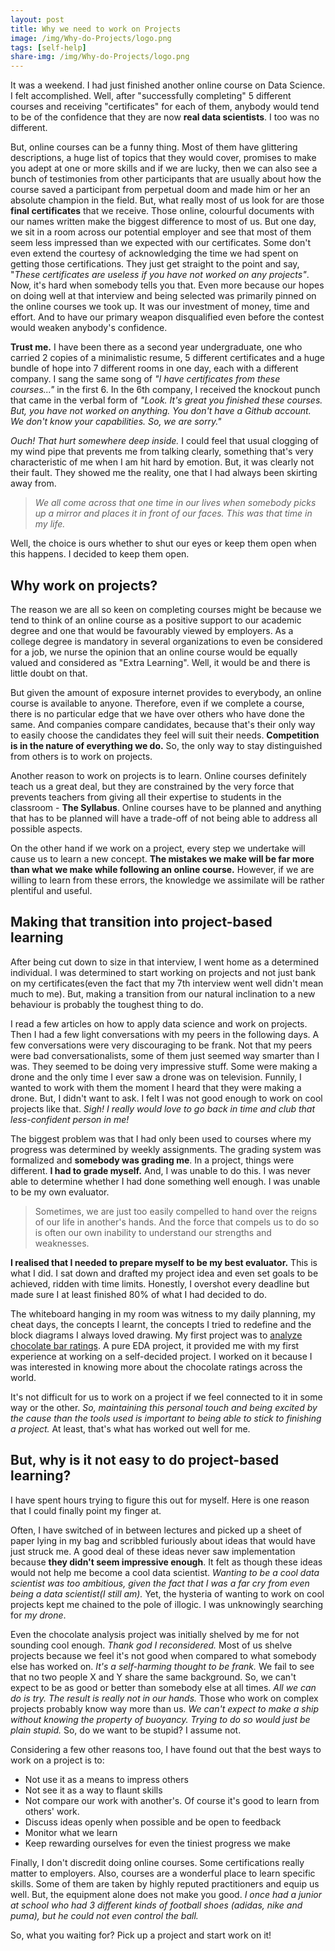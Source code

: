 ```yaml
---
layout: post
title: Why we need to work on Projects
image: /img/Why-do-Projects/logo.png
tags: [self-help]
share-img: /img/Why-do-Projects/logo.png
---
```


It was a weekend. I had just finished another online course on Data Science. I felt accomplished. Well, after "successfully completing" 5 different courses and receiving "certificates" for each of them, anybody would tend to be of the confidence that they are now **real data scientists**. I too was no different.

But, online courses can be a funny thing. Most of them have glittering descriptions, a huge list of topics that they would cover, promises to make you adept at one or more skills and if we are lucky, then we can also see a bunch of testimonies from other participants that are usually about how the course saved a participant from perpetual doom and made him or her an absolute champion in the field. But, what really most of us look for are those **final certificates** that we receive. Those online, colourful documents with our names written make the biggest difference to most of us. But one day, we sit in a room across our potential employer and see that most of them seem less impressed than we expected with our certificates. Some don't even extend the courtesy of acknowledging the time we had spent on getting those certifications. They just get straight to the point and say, "*These certificates are useless if you have not worked on any projects"*. Now, it's hard when somebody tells you that. Even more because our hopes on doing well at that interview and being selected was primarily pinned on the online courses we took up. It was our investment of money, time and effort. And to have our primary weapon disqualified even before the contest would weaken anybody's confidence. 

**Trust me.** I have been there as a second year undergraduate, one who carried 2 copies of a minimalistic resume, 5 different certificates and a huge bundle of hope into 7 different rooms in one day, each with a different company. I sang the same song of *"I have certificates from these courses..."* in the first 6. In the 6th company, I received the knockout punch that came in the verbal form of *"Look. It's great you finished these courses. But, you have not worked on anything. You don't have a Github account. We don't know your capabilities. So, we are sorry."*

*Ouch! That hurt somewhere deep inside.* I could feel that usual clogging of my wind pipe that prevents me from talking clearly, something that's very characteristic of me when I am hit hard by emotion. But, it was clearly not their fault. They showed me the reality, one that I had always been skirting away from. 

>  *We all come across that one time in our lives when somebody picks up a mirror and places it in front of our faces.* *This was that time in my life.*

Well, the choice is ours whether to shut our eyes or keep them open when this happens. I decided to keep them open.

## Why work on projects?

The reason we are all so keen on completing courses might be because we tend to think of an online course as a positive support to our academic degree and one that would be favourably viewed by employers. As a college degree is mandatory in several organizations to even be considered for a job, we nurse the opinion that an online course would be equally valued and considered as "Extra Learning". Well, it would be and there is little doubt on that. 

But given the amount of exposure internet provides to everybody, an online course is available to anyone. Therefore, even if we complete a course, there is no particular edge that we have over others who have done the same. And companies compare candidates, because that's their only way to easily choose the candidates they feel will suit their needs. **Competition is in the nature of everything we do.** So, the only way to stay distinguished from others is to work on projects. 

Another reason to work on projects is to learn. Online courses definitely teach us a great deal, but they are constrained by the very force that prevents teachers from giving all their expertise to students in the classroom - **The Syllabus**. Online courses have to be planned and anything that has to be planned will have a trade-off of not being able to address all possible aspects. 

On the other hand if we work on a project, every step we undertake will cause us to learn a new concept. **The mistakes we make will be far more than what we make while following an online course.** However, if we are willing to learn from these errors, the knowledge we assimilate will be rather plentiful and useful.

## Making that transition into project-based learning

After being cut down to size in that interview, I went home as a determined individual. I was determined to start working on projects and not just bank on my certificates(even the fact that my 7th interview went well didn't mean much to me). But, making a transition from our natural inclination to a new behaviour is probably the toughest thing to do. 

I read a few articles on how to apply data science and work on projects. Then I had a few light conversations with my peers in the following days. A few conversations were very discouraging to be frank. Not that my peers were bad conversationalists, some of them just seemed way smarter than I was. They seemed to be doing very impressive stuff. Some were making a drone and the only time I ever saw a drone was on television. Funnily, I wanted to work with them the moment I heard that they were making a drone. But, I didn't want to ask. I felt I was not good enough to work on cool projects like that. *Sigh! I really would love to go back in time and club that less-confident person in me!* 

The biggest problem was that I had only been used to courses where my progress was determined by weekly assignments. The grading system was formalized and **somebody was grading me**. In a project, things were different. **I had to grade myself.** And, I was unable to do this. I was never able to determine whether I had done something well enough. I was unable to be my own evaluator. 

> Sometimes, we are just too easily compelled to hand over the reigns of our life in another's hands. And the force that compels us to do so is often our own inability to understand our strengths and weaknesses.

**I realised that I needed to prepare myself to be my best evaluator.** This is what I did. I sat down and drafted my project idea and even set goals to be achieved, ridden with time limits. Honestly, I overshot every deadline but made sure I at least finished 80% of what I had decided to do. 

The whiteboard hanging in my room was witness to my daily planning, my cheat days, the concepts I learnt, the concepts I tried to redefine and the block diagrams I always loved drawing. My first project was to [analyze chocolate bar ratings](https://github.com/ry05/Chocolate-Bar-Analysis). A pure EDA project, it provided me with my first experience at working on a self-decided project. I worked on it because I was interested in knowing more about the chocolate ratings across the world. 

It's not difficult for us to work on a project if we feel connected to it in some way or the other. *So, maintaining this personal touch and being excited by the cause than the tools used is important to being able to stick to finishing a project.* At least, that's what has worked out well for me.

## But, why is it not easy to do project-based learning?

I have spent hours trying to figure this out for myself. Here is one reason that I could finally point my finger at.

Often, I have switched of in between lectures and picked up a sheet of paper lying in my bag and scribbled furiously about ideas that would have just struck me. A good deal of these ideas never saw implementation because **they didn't seem impressive enough**. It felt as though these ideas would not help me become a cool data scientist. *Wanting to be a cool data scientist was too ambitious, given the fact that I was a far cry from even being a data scientist(I still am).* Yet, the hysteria of wanting to work on cool projects kept me chained to the pole of illogic. I was unknowingly searching for *my drone*. 

Even the chocolate analysis project was initially shelved by me for not sounding cool enough. *Thank god I reconsidered.* Most of us shelve projects because we feel it's not good when compared to what somebody else has worked on. *It's a self-harming thought to be frank.* We fail to see that no two people X and Y share the same background. So, we can't expect to be as good or better than somebody else at all times. *All we can do is try. The result is really not in our hands.* Those who work on complex projects probably know way more than us. *We can't expect to make a ship without knowing the property of buoyancy. Trying to do so would just be plain stupid.* So, do we want to be stupid? I assume not.

Considering a few other reasons too, I have found out that the best ways to work on a project is to:

- Not use it as a means to impress others
- Not see it as a way to flaunt skills
- Not compare our work with another's. Of course it's good to learn from others' work.
- Discuss ideas openly when possible and be open to feedback
- Monitor what we learn
- Keep rewarding ourselves for even the tiniest progress we make

Finally, I don't discredit doing online courses. Some certifications really matter to employers. Also, courses are a wonderful place to learn specific skills. Some of them are taken by highly reputed practitioners and equip us well. But, the equipment alone does not make you good. *I once had a junior at school who had 3 different kinds of football shoes (adidas, nike and puma), but he could not even control the ball.* 

So, what you waiting for? Pick up a project and start work on it!
